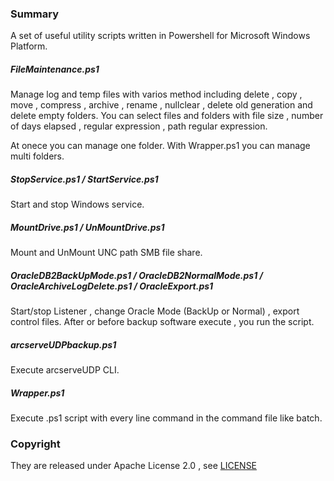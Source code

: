 ### Summary

A set of useful utility scripts written in Powershell for Microsoft Windows Platform.

##### FileMaintenance.ps1

Manage log and temp files with varios method including delete , copy , move , compress , archive , rename , nullclear , delete old generation and delete empty folders.
You can select files and folders with file size , number of days elapsed , regular expression , path regular expression.

At onece you can manage one folder. With Wrapper.ps1 you can manage multi folders.


##### StopService.ps1 / StartService.ps1

Start and stop Windows service.


##### MountDrive.ps1 / UnMountDrive.ps1

Mount and UnMount UNC path SMB file share.


##### OracleDB2BackUpMode.ps1 / OracleDB2NormalMode.ps1 / OracleArchiveLogDelete.ps1 / OracleExport.ps1

Start/stop Listener , change Oracle Mode (BackUp or Normal) , export control files.
After or before backup software execute , you run the script.


##### arcserveUDPbackup.ps1

Execute arcserveUDP CLI.


##### Wrapper.ps1

Execute .ps1 script with every line command in the command file like batch.


### Copyright

They are released under Apache License 2.0 , see [LICENSE](./License.txt)
